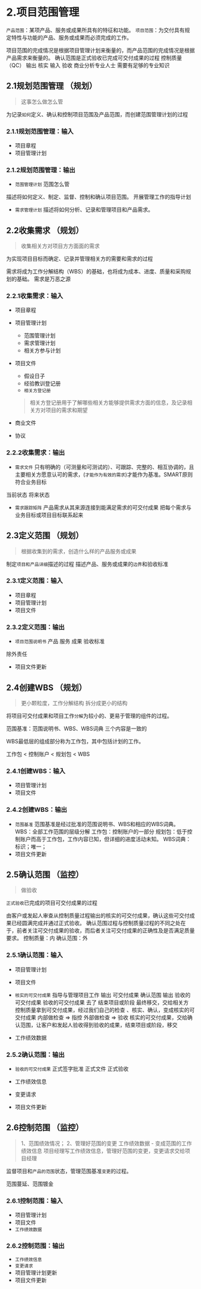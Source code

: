 # 2.项目范围管理

`产品范围`：某项产品、服务或成果所具有的特征和功能。
`项目范围`：为交付具有规定特性与功能的产品、服务或成果而必须完成的工作。

项目范围的完成情况是根据项目管理计划来衡量的，而产品范围的完成情况是根据产品需求来衡量的。
确认范围是正式验收已完成可交付成果的过程
控制质量（QC） 输出 核实 输入 验收
商业分析专业人士 需要有足够的专业知识

## 2.1规划范围管理 （规划）

> 这事怎么做怎么管

为记录`如何`定义、确认和控制项目范围及产品范围，而创建范围管理计划的过程

### 2.1.1规划范围管理：输入

- 项目章程
- 项目管理计划

### 2.1.2规划范围管理：输出

- `范围管理计划`
范围怎么管

描述将如何定义、制定、监督、控制和确认项目范围。
开展管理工作的指导计划

- `需求管理计划`
描述将如何分析、记录和管理项目和产品需求。

## 2.2收集需求 （规划）

> 收集相关方对项目方方面面的需求

为实现项目目标而确定、记录并管理相关方的需要和需求的过程

需求将成为工作分解结构（WBS）的基础，也将成为成本、进度、质量和采购规划的基础。
需求是万恶之源

### 2.2.1收集需求：输入

- 项目章程
- 项目管理计划
  - 范围管理计划
  - 需求管理计划
  - 相关方参与计划
- 项目文件
  - 假设日子
  - 经验教训登记册
  - `相关方登记册`
  > 相关方登记册用于了解哪些相关方能够提供需求方面的信息，及记录相关方对项目的需求和期望

- 商业文件
- 协议

### 2.2.2收集需求：输出

- `需求文件`
只有明确的（可测量和可测试的）、可跟踪、完整的、相互协调的，且主要相关方愿意认可的需求，(`才能作为有效的需求`)才能作为基准。SMART原则
符合业务目标

当前状态 将来状态

- `需求跟踪矩阵`
产品需求从其来源连接到能满足需求的可交付成果
把每个需求与业务目标或项目目标联系起来

## 2.3定义范围 （规划）

> 根据收集到的需求，创造什么样的产品服务或成果

制定`项目和产品详细`描述的过程
描述产品、服务或成果的`边界`和验收标准

### 2.3.1定义范围：输入

- 项目章程
- 项目管理计划
- 项目文件

### 2.3.2定义范围：输出

- `项目范围说明书`
产品
服务
成果
验收标准

除外责任

- 项目文件更新

## 2.4创建WBS （规划）

> 更小颗粒度，工作分解结构 拆分成更小的结构

将项目可交付成果和项目工作`分解`为较小的、更易于管理的组件的过程。

范围基准：范围说明书、WBS、WBS词典 三个内容是一致的

WBS最低层的组成部分称为工作包，其中包括计划的工作。

工作包 < 控制账户 < 规划包 < WBS

### 2.4.1创建WBS：输入

- 项目管理计划
- 项目文件

### 2.4.2创建WBS：输出

- `范围基准`
范围基准是经过批准的范围说明书、WBS和相应的WBS词典。
WBS：全部工作范围的层级分解
工作包：控制账户的一部分
规划包：低于控制账户而高于工作包，工作内容已知，但详细的进度活动未知。
WBS词典：标识；唯一；
- 项目文件更新

## 2.5确认范围 （监控）

> 做验收

`正式验收`已完成的项目可交付成果的过程

由客户或发起人审查从控制质量过程输出的核实的可交付成果，确认这些可交付成果已经圆满完成并通过正式验收。
确认范围过程与控制质量过程的不同之处在于，前者关注可交付成果的验收，而后者关注可交付成果的正确性及是否满足质量要求。
控制质量：内
确认范围：外

### 2.5.1确认范围：输入

- 项目管理计划
- 项目文件
- `核实的可交付成果`
指导与管理项目工作 输出 可交付成果
确认范围 输出 验收的可交付成果
验收的可交付成果 去了 结束项目或阶段 最终移交，交给相关方
控制质量拿到可交付成果，经过我们自己的检查 、核实、确认，变成核实的可交付成果
内部做检查 => 指控
外部做检查 => 验收
核实的可交付成果，交给确认范围，让客户和发起人验收得到验收的成果，结束项目或阶段，移交

- 工作绩效数据

### 2.5.2确认范围：输出

- `验收的可交付成果`
正式签字批准 正式文件 正式验收

- 工作绩效信息
- 变更请求
- 项目文件更新

## 2.6控制范围 （监控）

> 1、范围绩效情况； 2、管理好范围的变更 工作绩效数据 - 变成范围的工作绩效信息
> 项目经理写工作绩效信息，管理好范围的变更，变更请求交给项目经理

监督项目和`产品的范围`状态，管理范围基准`变更`的过程。

范围蔓延、范围镀金

### 2.6.1控制范围：输入

- 项目管理计划
- 项目文件
- `工作绩效数据`

### 2.6.2控制范围：输出

- `工作绩效信息`
- `变更请求`
- 项目管理计划更新
- 项目文件更新
